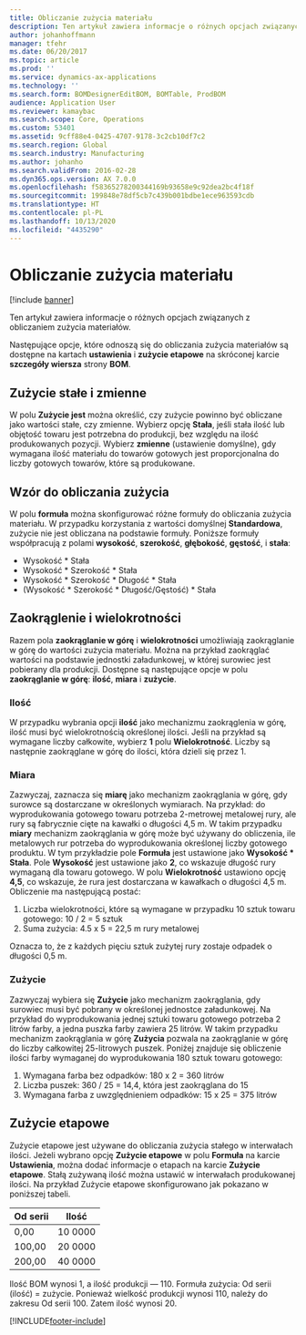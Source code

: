 ```yaml
---
title: Obliczanie zużycia materiału
description: Ten artykuł zawiera informacje o różnych opcjach związanych z obliczaniem zużycia materiałów.
author: johanhoffmann
manager: tfehr
ms.date: 06/20/2017
ms.topic: article
ms.prod: ''
ms.service: dynamics-ax-applications
ms.technology: ''
ms.search.form: BOMDesignerEditBOM, BOMTable, ProdBOM
audience: Application User
ms.reviewer: kamaybac
ms.search.scope: Core, Operations
ms.custom: 53401
ms.assetid: 9cff88e4-0425-4707-9178-3c2cb10df7c2
ms.search.region: Global
ms.search.industry: Manufacturing
ms.author: johanho
ms.search.validFrom: 2016-02-28
ms.dyn365.ops.version: AX 7.0.0
ms.openlocfilehash: f58365278200344169b93658e9c92dea2bc4f18f
ms.sourcegitcommit: 199848e78df5cb7c439b001bdbe1ece963593cdb
ms.translationtype: HT
ms.contentlocale: pl-PL
ms.lasthandoff: 10/13/2020
ms.locfileid: "4435290"
---
```

# <a name="calculate-material-consumption"></a>Obliczanie zużycia materiału

[!include [banner](../includes/banner.md)]

Ten artykuł zawiera informacje o różnych opcjach związanych z obliczaniem zużycia materiałów. 

Następujące opcje, które odnoszą się do obliczania zużycia materiałów są dostępne na kartach **ustawienia** i **zużycie etapowe** na skróconej karcie **szczegóły wiersza** strony **BOM**.

## <a name="variable-and-constant-consumption"></a>Zużycie stałe i zmienne
W polu **Zużycie jest** można określić, czy zużycie powinno być obliczane jako wartości stałe, czy zmienne. Wybierz opcję **Stała**, jeśli stała ilość lub objętość towaru jest potrzebna do produkcji, bez względu na ilość produkowanych pozycji. Wybierz **zmienne** (ustawienie domyślne), gdy wymagana ilość materiału do towarów gotowych jest proporcjonalna do liczby gotowych towarów, które są produkowane.

## <a name="calculating-consumption-from-a-formula"></a>Wzór do obliczania zużycia
W polu **formuła** można skonfigurować różne formuły do obliczania zużycia materiału. W przypadku korzystania z wartości domyślnej **Standardowa**, zużycie nie jest obliczana na podstawie formuły. Poniższe formuły współpracują z polami **wysokość**, **szerokość**, **głębokość**, **gęstość**, i **stała**:

-   Wysokość \* Stała
-   Wysokość \* Szerokość \* Stała
-   Wysokość \* Szerokość \* Długość \* Stała
-   (Wysokość \* Szerokość \* Długość/Gęstość) \* Stała

## <a name="rounding-up-and-multiples"></a>Zaokrąglenie i wielokrotności
Razem pola **zaokrąglanie w górę** i **wielokrotności** umożliwiają zaokrąglanie w górę do wartości zużycia materiału. Można na przykład zaokrąglać wartości na podstawie jednostki załadunkowej, w której surowiec jest pobierany dla produkcji. Dostępne są następujące opcje w polu **zaokrąglanie w górę**: **ilość**, **miara** i **zużycie**.

### <a name="quantity"></a>Ilość

W przypadku wybrania opcji **ilość** jako mechanizmu zaokrąglenia w górę, ilość musi być wielokrotnością określonej ilości. Jeśli na przykład są wymagane liczby całkowite, wybierz **1** polu **Wielokrotność**. Liczby są następnie zaokrąglane w górę do ilości, która dzieli się przez 1.

### <a name="measurement"></a>Miara

Zazwyczaj, zaznacza się **miarę** jako mechanizm zaokrąglania w górę, gdy surowce są dostarczane w określonych wymiarach. Na przykład: do wyprodukowania gotowego towaru potrzeba 2-metrowej metalowej rury, ale rury są fabrycznie cięte na kawałki o długości 4,5 m. W takim przypadku **miary** mechanizm zaokrąglania w górę może być używany do obliczenia, ile metalowych rur potrzeba do wyprodukowania określonej liczby gotowego produktu. W tym przykładzie pole **Formuła** jest ustawione jako **Wysokość \* Stała**. Pole **Wysokość** jest ustawione jako **2**, co wskazuje długość rury wymaganą dla towaru gotowego. W polu **Wielokrotność** ustawiono opcję **4,5**, co wskazuje, że rura jest dostarczana w kawałkach o długości 4,5 m. Obliczenie ma następującą postać:

1.  Liczba wielokrotności, które są wymagane w przypadku 10 sztuk towaru gotowego: 10 / 2 = 5 sztuk
2.  Suma zużycia: 4.5 x 5 = 22,5 m rury metalowej

Oznacza to, że z każdych pięciu sztuk zużytej rury zostaje odpadek o długości 0,5 m.

### <a name="consumption"></a>Zużycie

Zazwyczaj wybiera się **Zużycie** jako mechanizm zaokrąglania, gdy surowiec musi być pobrany w określonej jednostce załadunkowej. Na przykład do wyprodukowania jednej sztuki towaru gotowego potrzeba 2 litrów farby, a jedna puszka farby zawiera 25 litrów. W takim przypadku mechanizm zaokrąglania w górę **Zużycia** pozwala na zaokrąglanie w górę do liczby całkowitej 25-litrowych puszek. Poniżej znajduje się obliczenie ilości farby wymaganej do wyprodukowania 180 sztuk towaru gotowego:

1.  Wymagana farba bez odpadków: 180 x 2 = 360 litrów
2.  Liczba puszek: 360 / 25 = 14,4, która jest zaokrąglana do 15
3.  Wymagana farba z uwzględnieniem odpadków: 15 x 25 = 375 litrów

## <a name="step-consumption"></a>Zużycie etapowe
Zużycie etapowe jest używane do obliczania zużycia stałego w interwałach ilości. Jeżeli wybrano opcję **Zużycie etapowe** w polu **Formuła** na karcie **Ustawienia**, można dodać informacje o etapach na karcie **Zużycie etapowe**. Stałą zużywaną ilość można ustawić w interwałach produkowanej ilości. Na przykład Zużycie etapowe skonfigurowano jak pokazano w poniższej tabeli.

| Od serii | Ilość |
|-------------|----------|
| 0,00        | 10 0000  |
| 100,00      | 20 0000  |
| 200,00      | 40 0000  |

Ilość BOM wynosi 1, a ilość produkcji — 110. Formuła zużycia: Od serii (ilość) = zużycie. Ponieważ wielkość produkcji wynosi 110, należy do zakresu Od serii 100. Zatem ilość wynosi 20.





[!INCLUDE[footer-include](../../includes/footer-banner.md)]